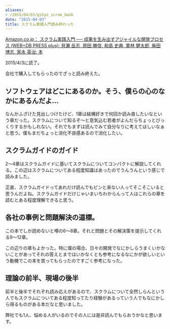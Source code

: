 ```yaml
---
aliases:
- /2015/04/03/gihyo_scrum_book
date: "2015-04-03"
title: スクラム実践入門読み終わった
---
```


[Amazon.co.jp： スクラム実践入門 ── 成果を生み出すアジャイルな開発プロセス (WEB+DB PRESS plus): 貝瀬 岳志, 原田 勝信, 和島 史典, 栗林 健太郎, 柴田 博志, 家永 英治: 本](http://www.amazon.co.jp/gp/product/4774172367?ie=UTF8&camp=1207&creative=8411&creativeASIN=4774172367&linkCode=shr&tag=ukstudio0c-22&qid=1428081771&sr=8-1&keywords=%E3%82%B9%E3%82%AF%E3%83%A9%E3%83%A0%E5%AE%9F%E8%B7%B5%E5%85%A5%E9%96%80)

2015/4/3に読了。

会社で購入してもらったのでざっと読み終えた。

## ソフトウェアはどこにあるのか。そう、僕らの心のなかにあるんだよ…

なんかふざけた見出しつけたけど、1章は結構好きで何回か読み直したいなという章だった。スクラムについて知るぞ〜と意気込む若者がよんだらちょっとびっくりするかもしれない。それでもまずは読んでみて自分なりに考えてほしいなぁと思う。僕もまだちょっと消化不良感あるので消化したい。

## スクラムガイドのガイド

2〜4章はスクラムガイドに基いてスクラムについてコンパクトに解説してくれる。この辺はスクラムについてある程度知識はあったのでうんうんという感じで読みました。

正直、スクラムガイドってあれだけ読んでもピンと来ない人ってそこそこいると思うんだよね。スクラムガイドだけじゃいまいちわからんって人はこれらの章を読むとある程度理解できると思う。

## 各社の事例と問題解決の道標。

この本でしか読めないと噂の6〜8章。それと問題とその解決策を提示してくれる9〜12章。

この辺りの章もよかった。特に僕の場合、日々の開発でなにかしらうまくいかないことがあってそれの答えとまではいかなくとも参考になるなにかが欲しいという動機でこの本を買ってもらったのですごく参考になった。

## 理論の前半、現場の後半

前半と後半でそれぞれ読み応えがあるので、スクラムについて全然しらんという人でもスクラムについてある程度知ってたり経験があるっていう人でもなにかしら得るものがある本だなと思いました。

弊社でも1人、悩める人がいるのでその人には是非読んでもらおうかなと思います。